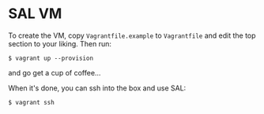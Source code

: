 # SAL VM

To create the VM, copy `Vagrantfile.example` to `Vagrantfile` and edit the top
section to your liking. Then run:

```
$ vagrant up --provision
```

and go get a cup of coffee...

When it's done, you can ssh into the box and use SAL:

```
$ vagrant ssh
```
